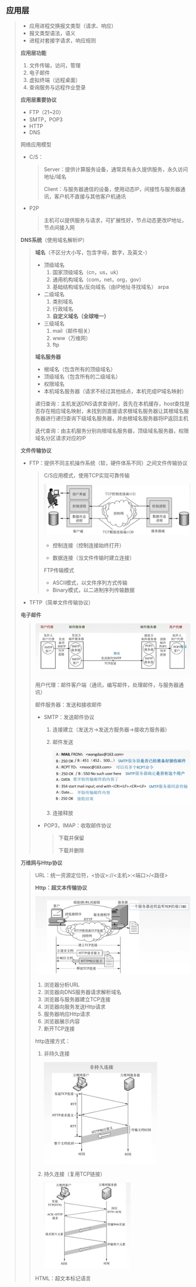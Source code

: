 ## **应用层**

> - 应用进程交换报文类型（请求、响应）
> - 报文类型语法，语义
> - 进程对套接字请求，响应规则
>
> **应用层功能**
>
> 1. 文件传输，访问，管理
> 2. 电子邮件
> 3. 虚拟终端（远程桌面）
> 4. 查询服务与远程作业登录
>
> **应用层重要协议**
>
> - FTP（21~20）
> - SMTP，POP3
> - HTTP
> - DNS
>
> 网络应用模型
>
> - C/S：
>
>   > Server：提供计算服务设备，通常具有永久提供服务，永久访问地址/域名
>   >
>   > Client：与服务器通信的设备，使用动态IP，间接性与服务器通讯，客户机不直接与其他客户机通讯
>
> - P2P
>
>   > 主机可以提供服务与请求，可扩展性好，节点动态更改IP地址，节点间接入网
>
> **DNS系统**（使用域名解析IP）
>
> > **域名**（不区分大小写，包含字母，数字，及英文-）
> >
> > - 顶级域名
> >   1. 国家顶级域名（cn，us，uk）
> >   2. 通用机构域名（com，net，org，gov）
> >   3. 基础结构域名/反向域名（由IP地址寻找域名） arpa
> > - 二级域名
> >   1. 类别域名
> >   2. 行政域名
> >   3. **自定义域名（全球唯一）**
> > - 三级域名
> >   1. mail（邮件相关）
> >   2. www（万维网）
> >   3. ftp
> >
> > **域名服务器**
> >
> > - 根域名（包含所有的顶级域名）
> > - 顶级域名（包含所有的二级域名）
> > - 权限域名
> > - 本机域名服务器（请求不经过其他结点，本机完成IP域名映射）
> >
> > 递归查询：主机发送DNS请求查询时，首先在本机缓存，host查找是否存在相应域名映射，未找到则直接请求根域名服务器让其根域名服务器进行递归查询下级域名服务器，并由根域名服务器将IP返回主机
> >
> > 迭代查询：由主机服务分别向根域名服务器，顶级域名服务器，权限域名分区请求对应的IP
>
> **文件传输协议**
>
> - FTP：提供不同主机操作系统（软，硬件体系不同）之间文件传输协议
>
>   >C/S应用模式，使用TCP实现可靠传输
>   >
>   ><img src="image-20230319013500359.png" alt="image-20230319013500359" style="zoom:50%;" /> 
>   >
>   >- 控制连接（控制连接始终打开）
>   >
>   >- 数据连接（当文件传输时建立连接）
>   >
>   >  FTP传输模式
>   >
>   >  - ASCII模式，以文件序列方式传输
>   >  - Binary模式，以二进制序列传输数据
>
> - TFTP（简单文件传输协议）
>
> **电子邮件**
>
> > <img src="image-20230319014224020.png" alt="image-20230319014224020" style="zoom:50%;" /> 
> >
> > 用户代理：邮件客户端（通讯，编写邮件，处理邮件，与服务器通讯）
> >
> > 邮件服务器：发送和接收邮件
> >
> > - SMTP：发送邮件协议
> >
> >   1. 连接建立（发送方->发送方服务器->接收方服务器）
> >
> >   2. 邮件发送
> >
> >      <img src="image-20230319015404485.png" alt="image-20230319015404485" style="zoom:67%;" /> 
> >
> >   3. 连接释放
> >
> > - POP3，IMAP：收取邮件协议
> >
> >   > 下载并保留
> >   >
> >   > 下载并删除
>
> **万维网与Http协议**
>
> > URL：统一资源定位符，<协议>://<主机>:<端口>/<路径>
> >
> > **Http：超文本传输协议**
> >
> > <img src="image-20230319020308089.png" alt="image-20230319020308089" style="zoom:50%;" /> 
> >
> > 1. 浏览器分析URL
> > 2. 浏览器向DNS服务器请求解析域名
> > 3. 浏览器与服务器建立TCP连接
> > 4. 浏览器向服务发送Http请求
> > 5. 服务器响应Http请求
> > 6. 浏览器展示内容
> > 7. 断开TCP连接
> >
> > http连接方式：
> >
> > 1. 非持久连接
> >
> >    <img src="image-20230319020908242.png" alt="image-20230319020908242" style="zoom:50%;" /> 
> >
> > 2. 持久连接（复用TCP链接）
> >
> >    <img src="image-20230319020932079.png" alt="image-20230319020932079" style="zoom:50%;" /> 
> >
> > HTML：超文本标记语言
> >
> > 

